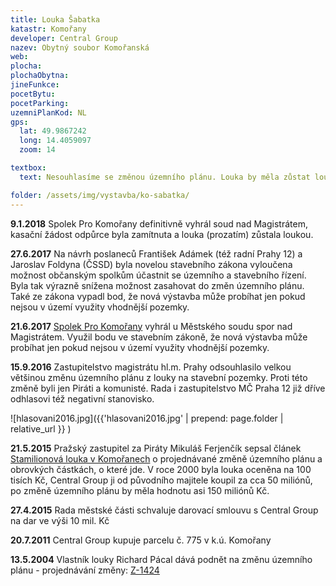 ```yaml
---
title: Louka Šabatka
katastr: Komořany
developer: Central Group
nazev: Obytný soubor Komořanská
web:
plocha:
plochaObytna:
jineFunkce:
pocetBytu:
pocetParking:
uzemniPlanKod: NL
gps:
  lat: 49.9867242
  long: 14.4059097
  zoom: 14

textbox:
  text: Nesouhlasíme se změnou územního plánu. Louka by měla zůstat loukou. K výstavbě se mají využívat brownfieldy ve městě.

folder: /assets/img/vystavba/ko-sabatka/
---
```


**9.1.2018** Spolek Pro Komořany definitivně vyhrál soud nad Magistrátem, kasační žádost odpůrce byla zamítnuta a louka (prozatím) zůstala loukou.

**27.6.2017** Na návrh poslaneců František Adámek (též radní Prahy 12) a Jaroslav Foldyna (ČSSD) byla novelou stavebního zákona vyloučena možnost občanským spolkům účastnit se územního a stavebního řízení. Byla tak výrazně snížena možnost zasahovat do změn územního plánu. Také ze zákona vypadl bod, že nová výstavba může probíhat jen pokud nejsou v území využity vhodnější pozemky.

**21.6.2017** [Spolek Pro Komořany](http://www.spolekprokomorany.cz) vyhrál u Městského soudu spor nad Magistrátem. Využil bodu ve stavebním zákoně, že nová výstavba může probíhat jen pokud nejsou v území využity vhodnější pozemky.

**15.9.2016** Zastupitelstvo magistrátu hl.m. Prahy odsouhlasilo velkou většinou změnu územního plánu z louky na stavební pozemky. Proti této změně byli jen Piráti a komunisté. Rada i zastupitelstvo MČ Praha 12 již dříve odhlasovi též negativní stanovisko.

![hlasovani2016.jpg]({{'hlasovani2016.jpg' | prepend: page.folder | relative_url }} )

**21.5.2015** Pražský zastupitel za Piráty Mikuláš Ferjenčík sepsal článek [Stamilionová louka v Komořanech](https://praha.pirati.cz/milionova-louka.html) o projednávané změně územního plánu a obrovkých částkách, o které jde. V roce 2000 byla louka oceněna na 100 tisích Kč, Central Group ji od původního majitele koupil za cca 50 miliónů, po změně územního plánu by měla hodnotu asi 150 miliónů Kč.

**27.4.2015** Rada městské části schvaluje darovací smlouvu s Central Group na dar ve výši 10 mil. Kč

**20.7.2011** Central Group kupuje parcelu č. 775 v k.ú. Komořany

**13.5.2004** Vlastník louky Richard Pácal dává podnět na změnu územního plánu - projednávání změny: [Z-1424](https://app.iprpraha.cz/napp/zmeny/?id=995&action=view&presenter=Articlezmenyupravy)

